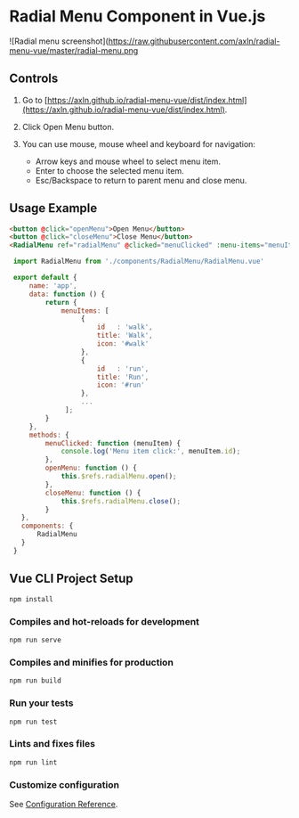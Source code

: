 # Radial Menu Component in Vue.js

![Radial menu screenshot](https://raw.githubusercontent.com/axln/radial-menu-vue/master/radial-menu.png

## Controls

 1. Go to [https://axln.github.io/radial-menu-vue/dist/index.html](https://axln.github.io/radial-menu-vue/dist/index.html).

 2. Click Open Menu button.

 3. You can use mouse, mouse wheel and keyboard for navigation:
    * Arrow keys and mouse wheel to select menu item.
    * Enter to choose the selected menu item.
    * Esc/Backspace to return to parent menu and close menu.

 ## Usage Example

 ```html
 <button @click="openMenu">Open Menu</button>
 <button @click="closeMenu">Close Menu</button>
 <RadialMenu ref="radialMenu" @clicked="menuClicked" :menu-items="menuItems" :size="400" close-on-click></RadialMenu>
 ```

 ```javascript
  import RadialMenu from './components/RadialMenu/RadialMenu.vue'

  export default {
      name: 'app',
      data: function () {
          return {
              menuItems: [
                   {
                       id   : 'walk',
                       title: 'Walk',
                       icon: '#walk'
                   },
                   {
                       id   : 'run',
                       title: 'Run',
                       icon: '#run'
                   },
                   ...
               ];
          }
      },
      methods: {
          menuClicked: function (menuItem) {
              console.log('Menu item click:', menuItem.id);
          },
          openMenu: function () {
              this.$refs.radialMenu.open();
          },
          closeMenu: function () {
              this.$refs.radialMenu.close();
          }
    },
    components: {
        RadialMenu
    }
  }
```

## Vue CLI Project Setup
```
npm install
```

### Compiles and hot-reloads for development
```
npm run serve
```

### Compiles and minifies for production
```
npm run build
```

### Run your tests
```
npm run test
```

### Lints and fixes files
```
npm run lint
```

### Customize configuration
See [Configuration Reference](https://cli.vuejs.org/config/).
